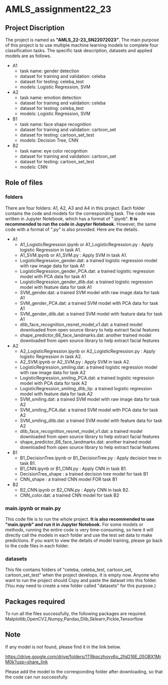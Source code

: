 # AMLS_assignment22_23
## **Project Discription**
The project is named as **"AMLS_22-23_SN22072023"**. The main purpose of this project is to use multiple machine learning models to complete four classification tasks. The specific task description, datasets and applied models are as follows.
- A1
  - task name: gender detection
  - dataset for training and validation: celeba
  - dataset for testing: celeba_test
  - models: Logistic Regression, SVM
- A2
  - task name: emotion detection
  - dataset for training and validation: celeba
  - dataset for testing: celeba_test
  - models: Logistic Regression, SVM 
- B1
  - task name: face shape recognition
  - dataset for training and validation: cartoon_set
  - dataset for testing: cartoon_set_test
  - models: Decision Tree, CNN
- B2
  - task name: eye color recognition
  - dataset for training and validation: cartoon_set
  - dataset for testing: cartoon_set_test
  - models: CNN
  
## **Role of files**
### folders
There are four folders: A1, A2, A3 and A4 in this project. Each folder contains the code and models for the corresponding task. The code was written in Jupyter Notebook, which has a format of ".ipynb". **It is recommended to run the code in Jupyter Notebook.** However, the same code with a format of ".py" is also provided. Here are the details.
- A1
   - A1_LogisticRegression.ipynb or A1_LogisticRegression.py : Apply logistic Regression in task A1.
   - A1_SVM.ipynb or A1_SVM.py : Apply SVM in task A1.
   - LogisticRegression_gender.dat: a trained logistic regression model with raw image data for task A1
   - LogisticRegression_gender_PCA.dat: a trained logistic regression model with PCA data for task A1
   - LogisticRegression_gender_dlib.dat: a trained logistic regression model with feature data for task A1
   - SVM_gender.dat: a trained SVM model with raw image data for task A1
   - SVM_gender_PCA.dat: a trained SVM model with PCA data for task A1
   - SVM_gender_dlib.dat: a trained SVM model with feature data for task A1
   - dlib_face_recognition_resnet_model_v1.dat: a trained model downloaded from open source library to help extract facial features
   - shape_predictor_68_face_landmarks.dat: another trained model downloaded from open source library to help extract facial features
- A2
   - A2_LogisticRegression.ipynb or A2_LogisticRegression.py : Apply logistic Regression in task A2.
   - A2_SVM.ipynb or A2_SVM.py : Apply SVM in task A2.
   - LogisticRegression_smiling.dat: a trained logistic regression model with raw image data for task A2
   - LogisticRegression_smiling_PCA.dat: a trained logistic regression model with PCA data for task A2
   - LogisticRegression_smiling_dlib_lip: a trained logistic regression model with feature data for task A2
   - SVM_smiling.dat: a trained SVM model with raw image data for task A2
   - SVM_smiling_PCA.dat: a trained SVM model with PCA data for task A2
   - SVM_smiling_dlib.dat: a trained SVM model with feature data for task A2
   - dlib_face_recognition_resnet_model_v1.dat: a trained model downloaded from open source library to help extract facial features
   - shape_predictor_68_face_landmarks.dat: another trained model downloaded from open source library to help extract facial features
- B1
   - B1_DecisionTree.ipynb or B1_DecisionTree.py : Apply decision tree in task B1.
   - B1_CNN.ipynb or B1_CNN.py : Apply CNN in task B1.
   - DecisionTree_shape : a trained decision tree model for task B1
   - CNN_shape : a trained CNN model FOR task B1
- B2
   - B2_CNN.ipynb or B2_CNN.py : Apply CNN in task B2.
   - CNN_color.dat: a trained CNN model for task B2
   
### main.ipynb or main.py
This code file is to run the whole project. **It is also recommended to use "main.ipynb" and run it in Jupyter Notebook.** For some models or methods, running the entire code is very time-consuming, so here it will directly call the models in each folder and use the test set data to make predictions. If you want to view the details of model training, please go back to the code files in each folder.

### datasets
This file contains folders of "celeba, celeba_test, cartoon_set, cartoon_set_test" when the project develops. It is empty now. Anyone who want to run the project should Copy and paste the dataset into this folder. (You may need to create a new folder called "datasets" for this purpose.)

## Packages required
To run all the files successfully, the following packages are required.
Matplotlib,OpenCV2,Numpy,Pandas,Dlib,Sklearn,Pickle,Tensorflow

## Note
If any model is not found, please find it in the link below.

https://drive.google.com/drive/folders/1TRkpczhoyv6o_2fqD16E_05OBX1MrM0k?usp=share_link

Please add the model to the corresponding folder after downloading, so that the code can run successfully.

